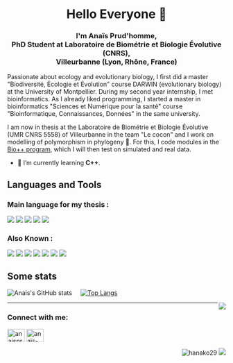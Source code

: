 <h1 align="center">Hello Everyone 🌸</h1>
<h3 align="center">I'm Anaïs Prud'homme, <br> PhD Student at Laboratoire de Biométrie et Biologie Évolutive (CNRS),<br> Villeurbanne (Lyon, Rhône, France)</h3>

<p>
  
</p>

Passionate about ecology and evolutionary biology, I first did a master "Biodiversité, Écologie et Évolution" course DARWIN (evolutionary biology) at the University of Montpellier. During my second year internship, I met bioinformatics. As I already liked programming, I started a master in bioinformatics "Sciences et Numérique pour la santé" course "Bioinformatique, Connaissances, Données" in the same university. <br>

I am now in thesis at the Laboratoire de Biométrie et Biologie Évolutive (UMR CNRS 5558) of Villeurbanne in the team "Le cocon" and I work on modelling of polymorphism in phylogeny 🦇. For this, I code modules in the [Bio++ program](https://github.com/BioPP), which I will then test on simulated and real data.

- 🌱 I’m currently learning **C++**.



<h2 align="left">Languages and Tools</h2>
<h3> Main language for my thesis :</h2>

<p> 
  <img src="https://img.shields.io/badge/C++-✦✦✦-violet?logo=C++&style=for-the-badge&color=caa6f7&logoColor=white&logoWidth=10"> 
  <img src="https://img.shields.io/badge/Bash-✦✦✧-violet?logo=GNU Bash&style=for-the-badge&color=caa6f7&logoColor=white&logoWidth=10"> 
  <img src="https://img.shields.io/badge/Git-✦✦✧-violet?logo=Git&style=for-the-badge&color=caa6f7&logoColor=white&logoWidth=10"> 
  <img src="https://img.shields.io/badge/Python-✦✦✧-violet?logo=Python&style=for-the-badge&color=caa6f7&logoColor=white&logoWidth=10"> 
  <img src="https://img.shields.io/badge/LATEX-✦✦✦-violet?style=for-the-badge&color=caa6f7&logoWidth=10"> 
</p>

<h3> Also Known :</h3>

<p>
  <img src="https://img.shields.io/badge/Snakemake--violet?logo=C++&style=flat-square&color=caa6f7&logoColor=white&logoWidth=10"> 
  <img src="https://img.shields.io/badge/R--violet?logo=R&style=flat-square&color=caa6f7&logoColor=white&logoWidth=10"> 
  <img src="https://img.shields.io/badge/Java--violet?logo=Java&style=flat-square&color=caa6f7&logoColor=white&logoWidth=10"> 
  <img src="https://img.shields.io/badge/HTML--violet?logo=HTML5&style=flat-square&color=caa6f7&logoColor=white&logoWidth=10"> 
  <img src="https://img.shields.io/badge/CSS--violet?logo=CSS3&style=flat-square&color=caa6f7&logoColor=white&logoWidth=10"> 
  <img src="https://img.shields.io/badge/PHP--violet?logo=PHP&style=flat-square&color=caa6f7&logoColor=white&logoWidth=10"> 
  <img src="https://img.shields.io/badge/Markdown--violet?logo=Markdown&style=flat-square&color=caa6f7&logoColor=white&logoWidth=10">
</p>

<h2> Some stats </h2>


![Anais's GitHub stats](https://github-readme-stats.vercel.app/api?username=NaisPrudhomme&show_icons=true&theme=material-palenight) &nbsp; &nbsp;  [![Top Langs](https://github-readme-stats.vercel.app/api/top-langs/?username=anuraghazra&layout=compact&theme=material-palenight)](https://github.com/anuraghazra/github-readme-stats)

[<img align="right" src="https://img.shields.io/badge/Made with-github--readme--stats-violet?color=caa6f7&style=flat-square">](https://github.com/anuraghazra/github-readme-stats)


  
 ---
<h3 align="left">Connect with me:</h3>
<p align="left">
<a href="https://twitter.com/anaisprudhommem" target="blank"><img align="center" src="https://raw.githubusercontent.com/rahuldkjain/github-profile-readme-generator/master/src/images/icons/Social/twitter.svg" alt="anaisprudhommem" height="30" width="40" /></a>
<a href="https://linkedin.com/in/anaïs-prud-homme" target="blank"><img align="center" src="https://raw.githubusercontent.com/rahuldkjain/github-profile-readme-generator/master/src/images/icons/Social/linked-in-alt.svg" alt="anaïs-prud-homme" height="30" width="40" /></a>
</p>
  

  
<p align="right"> <img src="https://komarev.com/ghpvc/?username=hanako29&label=Profile%20views&color=32a4a8&style=flat-square" alt="hanako29" /> 
<img src="https://img.shields.io/github/last-commit/NaisPrudhomme/NaisPrudhomme?style=flat-square&color=b6ed6d" /> </p>
